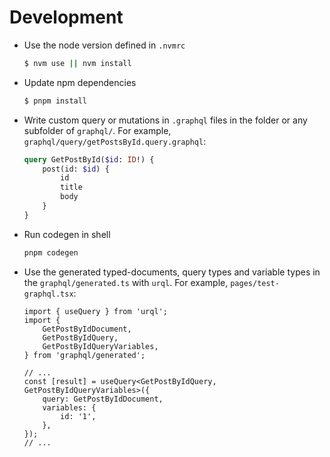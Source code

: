 # Development

-   Use the node version defined in `.nvmrc`

    ```sh
    $ nvm use || nvm install
    ```

-   Update npm dependencies

    ```sh
    $ pnpm install
    ```

-   Write custom query or mutations in `.graphql` files in the folder or any subfolder of `graphql/`. For example, `graphql/query/getPostsById.query.graphql`:

    ```graphql
    query GetPostById($id: ID!) {
        post(id: $id) {
            id
            title
            body
        }
    }
    ```

-   Run codegen in shell

    ```sh
    pnpm codegen
    ```

-   Use the generated typed-documents, query types and variable types in the `graphql/generated.ts` with `urql`. For example, `pages/test-graphql.tsx`:

    ```tsx
    import { useQuery } from 'urql';
    import {
        GetPostByIdDocument,
        GetPostByIdQuery,
        GetPostByIdQueryVariables,
    } from 'graphql/generated';

    // ...
    const [result] = useQuery<GetPostByIdQuery, GetPostByIdQueryVariables>({
        query: GetPostByIdDocument,
        variables: {
            id: '1',
        },
    });
    // ...
    ```
